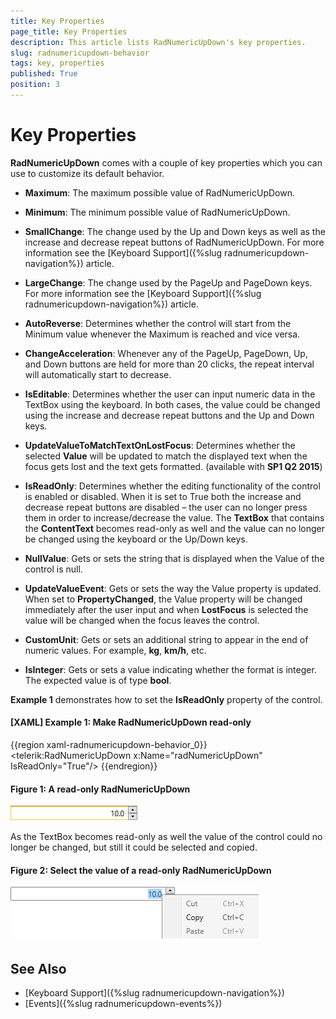 ```yaml
---
title: Key Properties
page_title: Key Properties
description: This article lists RadNumericUpDown's key properties.
slug: radnumericupdown-behavior
tags: key, properties
published: True
position: 3
---
```


# Key Properties

__RadNumericUpDown__ comes with a couple of key properties which you can use to customize its default behavior.

* __Maximum__: The maximum possible value of RadNumericUpDown.

* __Minimum__: The minimum possible value of RadNumericUpDown.

* __SmallChange__: The change used by the Up and Down keys as well as the increase and decrease repeat buttons of RadNumericUpDown. For more information see the [Keyboard Support]({%slug radnumericupdown-navigation%}) article.

* __LargeChange__: The change used by the PageUp and PageDown keys. For more information see the [Keyboard Support]({%slug radnumericupdown-navigation%}) article.

* __AutoReverse__: Determines whether the control will start from the Minimum value whenever the Maximum is reached and vice versa.

* __ChangeAcceleration__: Whenever any of the PageUp, PageDown, Up, and Down buttons are held for more than 20 clicks, the repeat interval will automatically start to decrease.

* __IsEditable__: Determines whether the user can input numeric data in the TextBox using the keyboard. In both cases, the value could be changed using the increase and decrease repeat buttons and the Up and Down keys.

* __UpdateValueToMatchTextOnLostFocus__: Determines whether the selected __Value__ will be updated to match the displayed text when the focus gets lost and the text gets formatted. (available with **SP1 Q2 2015**) 

* __IsReadOnly__: Determines whether the editing functionality of the control is enabled or disabled. When it is set to True both the increase and decrease repeat buttons are disabled – the user can no longer press them in order to increase/decrease the value. The __TextBox__ that contains the __ContentText__ becomes read-only as well and the value can no longer be changed using the keyboard or the Up/Down keys.

* __NullValue__: Gets or sets the string that is displayed when the Value of the control is null.

* __UpdateValueEvent__: Gets or sets the way the Value property is updated. When set to **PropertyChanged**, the Value property will be changed immediately after the user input and when **LostFocus** is selected the value will be changed when the focus leaves the control.

* __CustomUnit__: Gets or sets an additional string to appear in the end of numeric values. For example, **kg**, **km/h**, etc.

* __IsInteger__: Gets or sets a value indicating whether the format is integer. The expected value is of type __bool__.

**Example 1** demonstrates how to set the **IsReadOnly** property of the control.

#### __[XAML] Example 1: Make RadNumericUpDown read-only__

{{region xaml-radnumericupdown-behavior_0}}
	<telerik:RadNumericUpDown x:Name="radNumericUpDown" IsReadOnly="True"/>
{{endregion}}

#### Figure 1: A read-only RadNumericUpDown

![A read-only RadNumericUpDown](images/RadNumericUpDown_Features_Behavior_01.png)

As the TextBox becomes read-only as well the value of the control could no longer be changed, but still it could be selected and copied.

#### Figure 2: Select the value of а read-only RadNumericUpDown

![Select the value of а read-only RadNumericUpDown](images/RadNumericUpDown_Features_Behavior_02.png)

## See Also

* [Keyboard Support]({%slug radnumericupdown-navigation%})
* [Events]({%slug radnumericupdown-events%})
